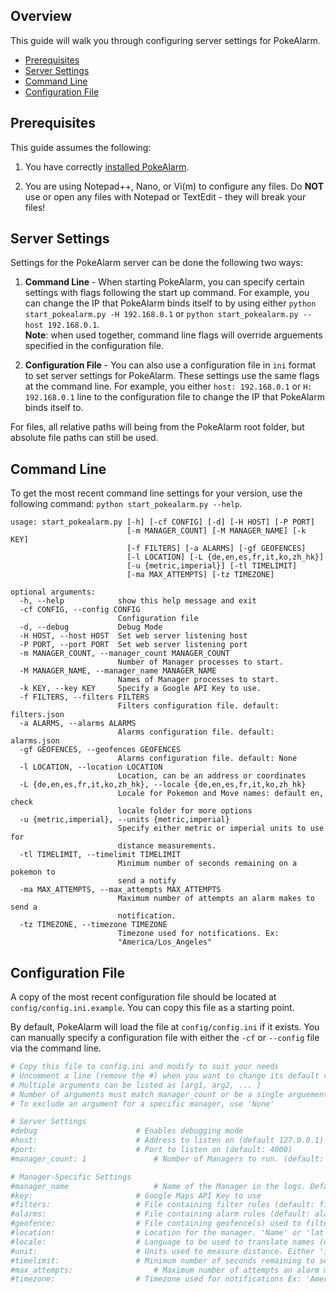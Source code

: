 ## Overview
This guide will walk you through configuring server settings for PokeAlarm.

* [Prerequisites](#prerequisites)
* [Server Settings](#server-settings)
* [Command Line](#command-line)
* [Configuration File](#configuration-file)

## Prerequisites
This guide assumes the following:

1. You have correctly [installed PokeAlarm](installation).

2. You are using Notepad++, Nano, or Vi(m) to configure any files. Do **NOT** use or open any files with Notepad or TextEdit - they will break your files!

## Server Settings

Settings for the PokeAlarm server can be done the following two ways:

1. **Command Line** - When starting PokeAlarm, you can specify certain settings with flags following the start up command. For example, you can change the IP that PokeAlarm binds itself to by using either `python start_pokealarm.py -H 192.168.0.1` or `python start_pokealarm.py --host 192.168.0.1`.  
  **Note**: when used together, command line flags will override arguements specified in the configuration file.

2. **Configuration File** - You can also use a configuration file in `ini` format to set server settings for PokeAlarm. These settings use the same flags at the command line. For example, you either `host: 192.168.0.1` or `H: 192.168.0.1` line to the configuration file to change the IP that PokeAlarm binds itself to.

For files, all relative paths will being from the PokeAlarm root folder, but absolute file paths can still be used. 

## Command Line

To get the most recent command line settings for your version, use the following command:  `python start_pokealarm.py --help`.


```
usage: start_pokealarm.py [-h] [-cf CONFIG] [-d] [-H HOST] [-P PORT]
                          [-m MANAGER_COUNT] [-M MANAGER_NAME] [-k KEY]
                          [-f FILTERS] [-a ALARMS] [-gf GEOFENCES]
                          [-l LOCATION] [-L {de,en,es,fr,it,ko,zh_hk}]
                          [-u {metric,imperial}] [-tl TIMELIMIT]
                          [-ma MAX_ATTEMPTS] [-tz TIMEZONE]

optional arguments:
  -h, --help            show this help message and exit
  -cf CONFIG, --config CONFIG
                        Configuration file
  -d, --debug           Debug Mode
  -H HOST, --host HOST  Set web server listening host
  -P PORT, --port PORT  Set web server listening port
  -m MANAGER_COUNT, --manager_count MANAGER_COUNT
                        Number of Manager processes to start.
  -M MANAGER_NAME, --manager_name MANAGER_NAME
                        Names of Manager processes to start.
  -k KEY, --key KEY     Specify a Google API Key to use.
  -f FILTERS, --filters FILTERS
                        Filters configuration file. default: filters.json
  -a ALARMS, --alarms ALARMS
                        Alarms configuration file. default: alarms.json
  -gf GEOFENCES, --geofences GEOFENCES
                        Alarms configuration file. default: None
  -l LOCATION, --location LOCATION
                        Location, can be an address or coordinates
  -L {de,en,es,fr,it,ko,zh_hk}, --locale {de,en,es,fr,it,ko,zh_hk}
                        Locale for Pokemon and Move names: default en, check
                        locale folder for more options
  -u {metric,imperial}, --units {metric,imperial}
                        Specify either metric or imperial units to use for
                        distance measurements.
  -tl TIMELIMIT, --timelimit TIMELIMIT
                        Minimum number of seconds remaining on a pokemon to
                        send a notify
  -ma MAX_ATTEMPTS, --max_attempts MAX_ATTEMPTS
                        Maximum number of attempts an alarm makes to send a
                        notification.
  -tz TIMEZONE, --timezone TIMEZONE
                        Timezone used for notifications. Ex:
                        "America/Los_Angeles"
```

## Configuration File

A copy of the most recent configuration file should be located at `config/config.ini.example`. You can copy this file as a starting point. 

By default, PokeAlarm will load the file at `config/config.ini` if it exists. You can manually specify a configuration file with either the `-cf` or `--config` file via the command line.

```ini
# Copy this file to config.ini and modify to suit your needs
# Uncomment a line (remove the #) when you want to change its default value.
# Multiple arguments can be listed as [arg1, arg2, ... ]
# Number of arguments must match manager_count or be a single arguement (single arguements will apply to all Managers)
# To exclude an argument for a specific manager, use 'None'

# Server Settings
#debug						# Enables debugging mode
#host:						# Address to listen on (default 127.0.0.1)
#port:						# Port to listen on (default: 4000)
#manager_count: 1				# Number of Managers to run. (default: 1)

# Manager-Specific Settings
#manager_name					# Name of the Manager in the logs. Default(manager_0).
#key:						# Google Maps API Key to use
#filters:					# File containing filter rules (default: filters.json)
#alarms:					# File containing alarm rules (default: alarms.json)
#geofence:					# File containing geofence(s) used to filter (default: None)
#location:					# Location for the manager. 'Name' or 'lat lng' (default: None)
#locale:					# Language to be used to translate names (default: en)
#unit:						# Units used to measure distance. Either 'imperial' or 'metric' (default: imperial)
#timelimit:					# Minimum number of seconds remaining to send a notification (default: 0)
#max_attempts:					# Maximum number of attempts an alarm makes to send a notification. (default: 3)
#timezone:					# Timezone used for notifications Ex: 'America/Los_Angeles' or '[America/Los_Angeles, America/New_York]'
```
